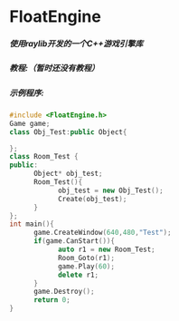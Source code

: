# FloatEngine
##### 使用raylib开发的一个C++游戏引擎库
##### 教程:（暂时还没有教程）
##### 示例程序:
```c++
#include <FloatEngine.h>
Game game;
class Obj_Test:public Object{

};
class Room_Test {
public:
      Object* obj_test;
      Room_Test(){
            obj_test = new Obj_Test();
            Create(obj_test);
      }
};
int main(){
      game.CreateWindow(640,480,"Test");
      if(game.CanStart()){
            auto r1 = new Room_Test;
            Room_Goto(r1);
            game.Play(60);
            delete r1;
      }
      game.Destroy();
      return 0;
}
```
